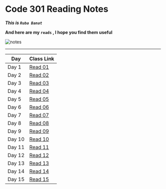 # Code 301 Reading Notes

***This is `Ruba Banat`***

**And here are my `reads` , I hope you find them useful**

![notes](imgs/logo-code-dot-org_orig.png)

---


Day | Class Link
------------ | -------------
Day 1 | [Read 01](https://rubabanat.github.io/Reading-Notes-301/read-01)
Day 2 | [Read 02](https://rubabanat.github.io/Reading-Notes-301/read-02)
Day 3 | [Read 03](https://rubabanat.github.io/Reading-Notes-301/read-03)
Day 4 | [Read 04](https://rubabanat.github.io/Reading-Notes-301/read-04)
Day 5 | [Read 05](https://rubabanat.github.io/Reading-Notes-301/read-05)
Day 6 | [Read 06](https://rubabanat.github.io/Reading-Notes-301/read-06)
Day 7 | [Read 07](https://rubabanat.github.io/Reading-Notes-301/read-07)
Day 8 | [Read 08](https://rubabanat.github.io/Reading-Notes-301/read-08)
Day 9 | [Read 09](https://rubabanat.github.io/Reading-Notes-301/read-09)
Day 10| [Read 10](https://rubabanat.github.io/Reading-Notes-301/read-10)
Day 11| [Read 11](https://rubabanat.github.io/Reading-Notes-301/read-11)
Day 12| [Read 12]()
Day 13| [Read 13]()
Day 14| [Read 14]()
Day 15| [Read 15]()



